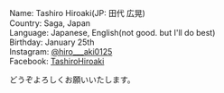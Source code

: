 Name:        Tashiro Hiroaki(JP: 田代 広晃)  
Country:     Saga, Japan  
Language:    Japanese, English(not good. but I'll do best)  
Birthday:    January 25th  
Instagram:   [@hiro___aki0125](https://instagram.com/hiro___aki0125)  
Facebook:    [TashiroHiroaki](https://facebook.com/TashiroHiroaki)  
  
どうぞよろしくお願いいたします。

